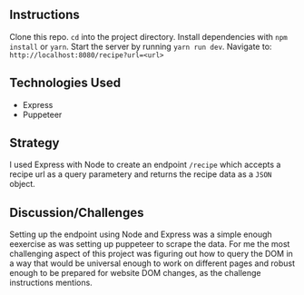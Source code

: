 ## Instructions

Clone this repo. `cd` into the project directory. Install dependencies with `npm install` or `yarn`. Start the server by running `yarn run dev`. Navigate to: ```http://localhost:8080/recipe?url=<url>```

## Technologies Used
- Express
- Puppeteer

## Strategy

I used Express with Node to create an endpoint `/recipe` which accepts a recipe url as a query parametery and returns the recipe data as a `JSON` object. 

## Discussion/Challenges

Setting up the endpoint using Node and Express was a simple enough eexercise as was setting up puppeteer to scrape the data. For me the most challenging aspect of this project was figuring out how to query the DOM in a way that would be universal enough to work on different pages and robust enough to be prepared for website DOM changes, as the challenge instructions mentions. 